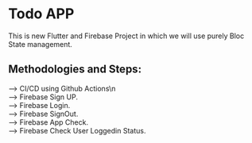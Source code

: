 # Todo APP

This is new Flutter and Firebase Project in which we will use purely Bloc State management.

## Methodologies and Steps:

--> CI/CD using Github Actions\n  
--> Firebase Sign UP.  
--> Firebase Login.  
--> Firebase SignOut.  
--> Firebase App Check.  
--> Firebase Check User Loggedin Status.  
